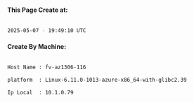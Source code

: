 
   
#### This Page Create at:

```bash

2025-05-07 - 19:49:10 UTC

```

#### Create By Machine:

```bash

Host Name : fv-az1306-116

platform  : Linux-6.11.0-1013-azure-x86_64-with-glibc2.39

Ip Local  : 10.1.0.79

```

